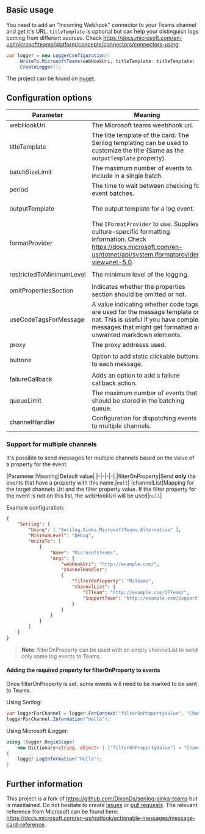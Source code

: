 ## Basic usage
You need to add an "Incoming Webhook" connector to your Teams channel and get it's URL. `titleTemplate` is optional but can help your distinguish logs coming from different sources.
Check https://docs.microsoft.com/en-us/microsoftteams/platform/concepts/connectors/connectors-using.

```csharp
var logger = new LoggerConfiguration()
	.WriteTo.MicrosoftTeams(webHookUri, titleTemplate: titleTemplate)
    .CreateLogger();
```

The project can be found on [nuget](https://www.nuget.org/packages/Serilog.Sinks.MicrosoftTeams.Alternative/).

## Configuration options
|Parameter|Meaning|Example|Default value|
|-|-|-|-|
|webHookUri|The Microsoft teams weebhook uri.|`https://outlook.office.com/webhook/1234567890`|None, is mandatory.|
|titleTemplate|The title template of the card. The Serilog templating can be used to customize the title (Same as the `outputTemplate` property).|`"Some Message"`|None, but is optional.|
|batchSizeLimit|The maximum number of events to include in a single batch.|`batchSizeLimit: 40`|`1`|
|period|The time to wait between checking for event batches.|`period: new TimeSpan(0, 0, 20)`|`00:00:01`|
|outputTemplate|The output template for a log event.|`outputTemplate:"{Timestamp:yyyy-MM-dd HH:mm:ss.fff zzz} [{Level:u3}] {Message:lj}{NewLine}{Exception}"`|`null`|
|formatProvider|The `IFormatProvider` to use. Supplies culture-specific formatting information. Check https://docs.microsoft.com/en-us/dotnet/api/system.iformatprovider?view=net-5.0.|`new CultureInfo("de-DE")`|`null`|
|restrictedToMinimumLevel|The minimum level of the logging.|`restrictedToMinimumLevel: LogEventLevel.Verbose`|`LogEventLevel.Verbose`|
|omitPropertiesSection|Indicates whether the properties section should be omitted or not.|`omitPropertiesSection: true`|`false`|
|useCodeTagsForMessage|A value indicating whether code tags are used for the message template or not. This is useful if you have complex messages that might get formatted as unwanted markdown elements.|`useCodeTagsForMessage:true`|`false`|
|proxy|The proxy addresss used.|`proxy: "http://test.de/proxy"`|`null`|
|buttons|Option to add static clickable buttons to each message.|`buttons: new[] { new MicrosoftTeamsSinkOptionsButton("Google", "https://google.de") }`|`null`|
|failureCallback|Adds an option to add a failure callback action.|`failureCallback: e => Console.WriteLine($"Sink error: {e.Message}")`|`null`|
|queueLimit|The maximum number of events that should be stored in the batching queue.|`queueLimit: 10`|`int.MaxValue` or `2147483647`|
|channelHandler|Configuration for dispatching events to multiple channels.|See [Support for multiple channels](#support-for-multiple-channels)|`null`|

### Support for multiple channels

It's possible to send messages for multiple channels based on the value
of a property for the event.

|Parameter|Meaning|Default value|
|-|-|-|-|
|filterOnProperty|Send **only** the events that have a property with this name.|`null`|
|channelList|Mapping for the target channels Uri and the filter property value. If the filter property for the event is not on this list, the webHookUri will be used|`null`|

Example configuration:

```json
{
    "Serilog": {
        "Using": [ "Serilog.Sinks.MicrosoftTeams.Alternative" ],
        "MinimumLevel": "Debug",
        "WriteTo": [
            {
                "Name": "MicrosoftTeams",
                "Args": {
                    "webHookUri": "http://example.com/",
                    "channelHandler":
                    {
                        "filterOnProperty": "MsTeams",
                        "channelList": {
                            "ITTeam": "http://example.com/ITTeam/",
                            "SupportTeam": "http://example.com/SupportTeam/"
                        }
                    }
                }
            }
        ]
    }
}
```

> **Note**: filterOnProperty can be used with an empty channelList to send
> only some log events to Teams.

#### Adding the required property for filterOnProperty to events

Once filterOnProperty is set, some events will need to be marked to be sent
to Teams.

Using Serilog:

```csharp
var loggerForChannel = logger.ForContext("filterOnPropertyValue", "ChannelName");
loggerForChannel.Information("Hello");
```

Using Microsoft iLogger:

```csharp
using (logger.BeginScope(
    new Dictionary<string, object> { ["filterOnPropertyValue"] = "ChannelName" }))
{
    logger.LogInformation("Hello");
}
```

## Further information
This project is a fork of https://github.com/DixonDs/serilog-sinks-teams but is maintained.
Do not hesitate to create [issues](https://github.com/serilog-contrib/Serilog.Sinks.MicrosoftTeams.Alternative/issues) or [pull requests](https://github.com/serilog-contrib/Serilog.Sinks.MicrosoftTeams.Alternative/pulls).
The relevant reference from Microsoft can be found here: https://docs.microsoft.com/en-us/outlook/actionable-messages/message-card-reference.